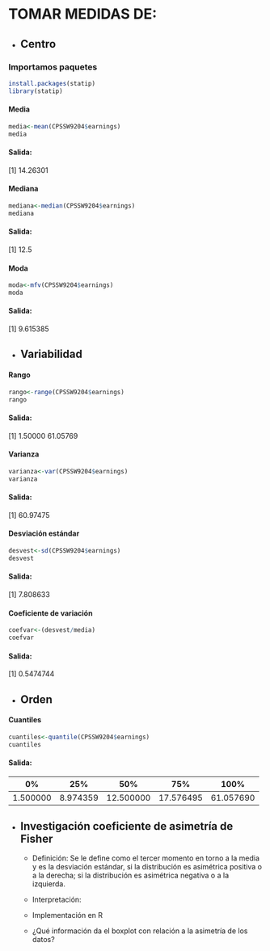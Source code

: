 # TOMAR MEDIDAS DE:
- ## Centro

### Importamos paquetes
```R
install.packages(statip)
library(statip) 
```

#### Media
```R
media<-mean(CPSSW9204$earnings)
media
```
#### Salida:
[1] 14.26301


#### Mediana
```R
mediana<-median(CPSSW9204$earnings)
mediana
```
#### Salida:
[1] 12.5


#### Moda
```R
moda<-mfv(CPSSW9204$earnings)
moda
```
#### Salida:
[1] 9.615385


- ## Variabilidad
#### Rango
```R
rango<-range(CPSSW9204$earnings)
rango
```
#### Salida:
[1]  1.50000 61.05769


#### Varianza
```R
varianza<-var(CPSSW9204$earnings)
varianza
```
#### Salida:
[1] 60.97475


#### Desviación estándar
```R
desvest<-sd(CPSSW9204$earnings)
desvest
```
#### Salida:
[1] 7.808633


#### Coeficiente de variación
```R
coefvar<-(desvest/media)
coefvar
```
#### Salida:
[1] 0.5474744


- ## Orden
#### Cuantiles
```R
cuantiles<-quantile(CPSSW9204$earnings)
cuantiles
```
#### Salida:
|       0%  |     25%    |   50%  |     75% |     100% |
|-----------|-----------|--------|--------|------------|
| 1.500000 | 8.974359 |12.500000| 17.576495| 61.057690|


- ## Investigación coeficiente de asimetría de Fisher
  - Definición: 
  Se le define como el tercer momento en torno a la media y es la desviación estándar, si la distribución es asimétrica positiva o a la derecha; si la distribución   es asimétrica negativa o a la izquierda.
  
  - Interpretación:
  
  - Implementación en R 
  
  - ¿Qué información da el boxplot con relación a la asimetría de los datos?
  
  
  
  
  


